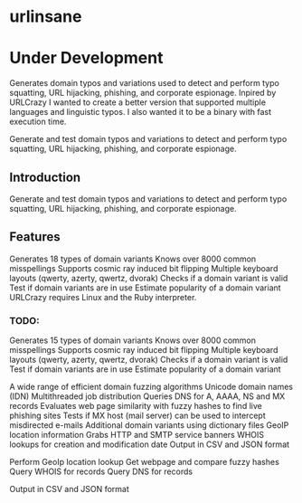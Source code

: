 # urlinsane


# Under Development

Generates domain typos and variations used to detect and perform typo squatting, URL hijacking, phishing, and corporate espionage.
Inpired by URLCrazy I wanted to create a better version that supported multiple languages and linguistic typos.
I also wanted it to be a binary with fast execution time.




Generate and test domain typos and variations to detect and perform typo squatting, URL hijacking, phishing, and corporate espionage.

## Introduction
Generate and test domain typos and variations to detect and perform typo squatting, URL hijacking, phishing, and corporate espionage.

## Features
Generates 18 types of domain variants
Knows over 8000 common misspellings
Supports cosmic ray induced bit flipping
Multiple keyboard layouts (qwerty, azerty, qwertz, dvorak)
Checks if a domain variant is valid
Test if domain variants are in use
Estimate popularity of a domain variant URLCrazy requires Linux and the Ruby interpreter.




### TODO: 
Generates 15 types of domain variants
Knows over 8000 common misspellings
Supports cosmic ray induced bit flipping
Multiple keyboard layouts (qwerty, azerty, qwertz, dvorak)
Checks if a domain variant is valid
Test if domain variants are in use
Estimate popularity of a domain variant


A wide range of efficient domain fuzzing algorithms
Unicode domain names (IDN)
Multithreaded job distribution
Queries DNS for A, AAAA, NS and MX records
Evaluates web page similarity with fuzzy hashes to find live phishing sites
Tests if MX host (mail server) can be used to intercept misdirected e-mails
Additional domain variants using dictionary files
GeoIP location information
Grabs HTTP and SMTP service banners
WHOIS lookups for creation and modification date
Output in CSV and JSON format

Perform GeoIp location lookup
Get webpage and compare fuzzy hashes
Query WHOIS for records
Query DNS for records

Output in CSV and JSON format
